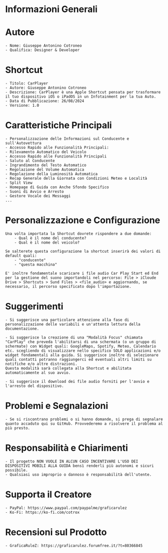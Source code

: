 # Informazioni Generali
# Autore
    - Nome: Giuseppe Antonino Cotroneo
    - Qualifica: Designer & Developer

# Shortcut
    - Titolo: CarPlayer
    - Autore: Giuseppe Antonino Cotroneo
    - Descrizione: CarPlayer è una Apple Shortcut pensata per trasformare il tuo dispositivo iOS o iPadOS in un Infotainment per la tua Auto.
    - Data di Pubblicazione: 26/08/2024
    - Versione: 1.0

# Caratteristiche Principali
    - Personalizzazione delle Informazioni sul Conducente e sull'Autovettura
    - Accesso Rapido alle Funzionalità Principali:
    - Rilevamento Automatico del Veicolo
    - Accesso Rapido alle Funzionalità Principali
    - Saluto al Conducente
    - Ingrandimento del Testo Automatico
    - Regolazione del Volume Automatica
    - Regolazione della Luminosità Automatica
    - Recap Generale della Giornata con Condizioni Meteo e Località
    - Split View
    - Homepage di Guida con Anche Sfondo Specifico
    - Suoni di Avvio e Arresto
    - Gestore Vocale dei Messaggi
    ...

# Personalizzazione e Configurazione
    Una volta importata la Shortcut dovrete rispondere a due domande:
        - Qual è il nome del conducente?
        - Qual è il nome del veicolo?

    Se salterete questa configurazione la shortcut inserirà dei valori di default quali:
        - "conducente"
        - "questa macchina"

    E' inoltre fondamentale scaricare i file audio Car Play Start ed End per la gestione del suono importandoli nel percorso: File > iCloude Drive > Shortcuts > Sund Files > <file_audio> e aggiornando, se necessario, il percorso specificato dopo l'importazione.

# Suggerimenti
    - Si suggerisce una particolare attenzione alla fase di personalizzazione delle variabili e un'attenta lettura della documentazione.

    - Si suggerisce la creazione di una "Modalità Focus" chiamata "CarPlay" che preveda l'abilitarsi di una schermata (o un gruppo di schermate) con Widget quali: GoogleMaps, Spotify, Meteo, Calendario etc. scegliendo di visualizzare nello specifico SOLO applicazioni e/o widget fondamentali alla guida. Si suggerisce inoltre di selezionare quali contatti potranno raggiungerci ed eventuali altri limiti su notifiche e/o altre distrazioni.
    Questa modalità sarà collegata alla Shortcut e abilitata automaticamente al suo avvio.

    - Si suggerisce il download dei file audio forniti per l'avvio e l'arresto del dispositivo.

# Problemi e Segnalazioni
    - Se si riscontrano problemi o si hanno domande, si prega di segnalare quanto accaduto qui su GitHub. Provvederemo a risolvere il problema al più presto.

# Responsabilità e Chiarimenti
    - Il progetto NON VUOLE IN ALCUN CASO INCENTIVARE L'USO DEI DISPOSITIVI MOBILI ALLA GUIDA bensì renderli più autonomi e sicuri possibile.
    - Qualsiasi uso improprio o dannoso è responsabilità dell'utente.

# Supporta il Creatore
    - PayPal: https://www.paypal.com/paypalme/graficarulez
    - Ko-Fi: https://ko-fi.com/cotrox

# Recensioni sul Prodotto
    - GraficaRuleZ: https://graficarulez.forumfree.it/?t=80366845